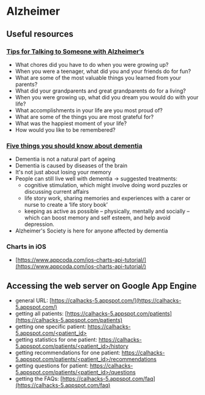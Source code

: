# Alzheimer

## Useful resources 

### [Tips for Talking to Someone with Alzheimer’s](https://www.helpforalzheimersfamilies.com/learn/preserve-memories/asking-good-questions-alzheimers-patient/)

- What chores did you have to do when you were growing up?
- When you were a teenager, what did you and your friends do for fun?
- What are some of the most valuable things you learned from your parents?
- What did your grandparents and great grandparents do for a living?
- When you were growing up, what did you dream you would do with your life?
- What accomplishments in your life are you most proud of?
- What are some of the things you are most grateful for?
- What was the happiest moment of your life?
- How would you like to be remembered?

### [Five things you should know about dementia](https://www.alzheimers.org.uk/about-dementia/five-things-you-should-know-about-dementia)

- Dementia is not a natural part of ageing
- Dementia is caused by diseases of the brain
- It's not just about losing your memory
- People can still live well with dementia -> suggested treatments:
    - cognitive stimulation, which might involve doing word puzzles or discussing current affairs
    - life story work, sharing memories and experiences with a carer or nurse to create a ‘life story book’
    - keeping as active as possible – physically, mentally and socially – which can boost memory and self esteem, and help avoid depression.
- Alzheimer's Society is here for anyone affected by dementia


### Charts in iOS

- [https://www.appcoda.com/ios-charts-api-tutorial/](https://www.appcoda.com/ios-charts-api-tutorial/)

## Accessing the web server on Google App Engine

- general URL: [https://calhacks-5.appspot.com/](https://calhacks-5.appspot.com/)
- getting all patients: [https://calhacks-5.appspot.com/patients](https://calhacks-5.appspot.com/patients)
- getting one specific patient: [https://calhacks-5.appspot.com/<patient_id>](https://calhacks-5.appspot.com/<patient_id>)
- getting statistics for one patient: [https://calhacks-5.appspot.com/patients/<patient_id>/history](https://calhacks-5.appspot.com/patients/<patient_id>/history)
- getting recommendations for one patient: [https://calhacks-5.appspot.com/patients/<patient_id>/recommendations](https://calhacks-5.appspot.com/patients/<patient_id>/recommendations)
- getting questions for patient: [https://calhacks-5.appspot.com/patients/<patient_id>/questions](https://calhacks-5.appspot.com/patients/<patient_id>/questions)
- getting the FAQs: [https://calhacks-5.appspot.com/faq](https://calhacks-5.appspot.com/faq)
